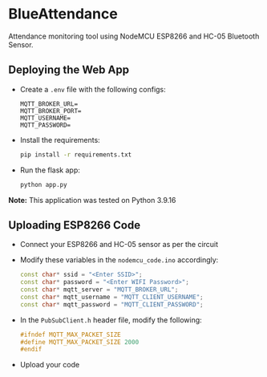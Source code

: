 # BlueAttendance

Attendance monitoring tool using NodeMCU ESP8266 and HC-05 Bluetooth Sensor.

## Deploying the Web App

-   Create a `.env` file with the following configs:

    ```env
    MQTT_BROKER_URL=
    MQTT_BROKER_PORT=
    MQTT_USERNAME=
    MQTT_PASSWORD=
    ```

-   Install the requirements:

    ```bash
    pip install -r requirements.txt
    ```

-   Run the flask app:
    ```bash
    python app.py
    ```

**Note:** This application was tested on Python 3.9.16

## Uploading ESP8266 Code

-   Connect your ESP8266 and HC-05 sensor as per the circuit

-   Modify these variables in the `nodemcu_code.ino` accordingly:

    ```c++
    const char* ssid = "<Enter SSID>";
    const char* password = "<Enter WIFI Password>";
    const char* mqtt_server = "MQTT_BROKER_URL";
    const char* mqtt_username = "MQTT_CLIENT_USERNAME";
    const char* mqtt_password = "MQTT_CLIENT_PASSWORD";
    ```

-   In the `PubSubClient.h` header file, modify the following:

    ```c++
    #ifndef MQTT_MAX_PACKET_SIZE
    #define MQTT_MAX_PACKET_SIZE 2000
    #endif
    ```

-   Upload your code
